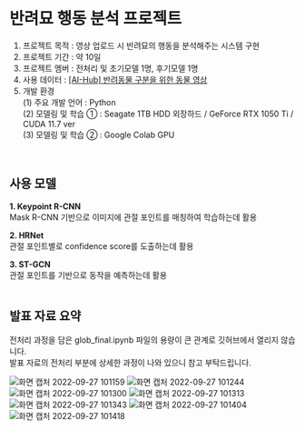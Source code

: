 # 반려묘 행동 분석 프로젝트

1. 프로젝트 목적 : 영상 업로드 시 반려묘의 행동을 분석해주는 시스템 구현
2. 프로젝트 기간 : 약 10일
3. 프로젝트 멤버 : 전처리 및 초기모델 1명, 후기모델 1명
4. 사용 데이터 : <a href='https://www.aihub.or.kr/aihubdata/data/view.do?currMenu=115&topMenu=100&dataSetSn=59'>[AI-Hub] 반려동물 구분을 위한 동물 영상</a>
5. 개발 환경<br>
(1) 주요 개발 언어 : Python<br>
(2) 모델링 및 학습 ① : Seagate 1TB HDD 외장하드 / GeForce RTX 1050 Ti / CUDA 11.7 ver<br>
(3) 모델링 및 학습 ② : Google Colab GPU<br>
<br>

## 사용 모델

**1. Keypoint R-CNN**
<br>
Mask R-CNN 기반으로 이미지에 관절 포인트를 매칭하여 학습하는데 활용

**2. HRNet**
<br>
관절 포인트별로 confidence score를 도출하는데 활용

**3. ST-GCN**
<br>
관절 포인트를 기반으로 동작을 예측하는데 활용
<br>
<br>
  
## 발표 자료 요약
전처리 과정을 담은 glob_final.ipynb 파일의 용량이 큰 관계로 깃허브에서 열리지 않습니다.<br>
발표 자료의 전처리 부분에 상세한 과정이 나와 있으니 참고 부탁드립니다.

![화면 캡처 2022-09-27 101159](https://user-images.githubusercontent.com/108378151/192411049-9bca0a3b-7f02-4bf1-8099-dff296001e7c.png)
![화면 캡처 2022-09-27 101244](https://user-images.githubusercontent.com/108378151/192411057-e206fe02-b660-423a-ab92-79fdda28f978.png)
![화면 캡처 2022-09-27 101300](https://user-images.githubusercontent.com/108378151/192411064-27ecc1ac-afc0-43a4-8a0c-b98b06ad54ff.png)
![화면 캡처 2022-09-27 101313](https://user-images.githubusercontent.com/108378151/192411069-26f23597-a5b8-4f08-ad85-83f792048b94.png)
![화면 캡처 2022-09-27 101343](https://user-images.githubusercontent.com/108378151/192411078-13c3eca5-69d5-433b-936e-06375b938058.png)
![화면 캡처 2022-09-27 101404](https://user-images.githubusercontent.com/108378151/192411090-5d00cfa7-f124-4f9c-a5eb-fe7e1fb4a30d.png)
![화면 캡처 2022-09-27 101418](https://user-images.githubusercontent.com/108378151/192411097-8b681bb5-5802-4aa8-bab6-c145fca4bab9.png)

